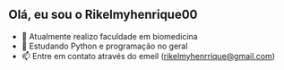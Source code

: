 ## Olá, eu sou o Rikelmyhenrique00


- 🔭 Atualmente realizo faculdade em biomedicina
- 🌱 Estudando Python e programação no geral
- 📫 Entre em contato através do emeil (rikelmyhenrrique@gmail.com)
   

